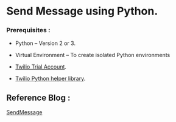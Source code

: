 # Send Message using Python.

### Prerequisites :

* Python – Version 2 or 3.

* Virtual Environment  – To create isolated Python environments

* [Twilio Trial Account](https://www.twilio.com/try-twilio).

* [Twilio Python helper library](https://pypi.python.org/pypi/twilio).

## Reference Blog :
[SendMessage](https://theviralcode.com/2017/08/20/how-to-send-messages-using-python/)
